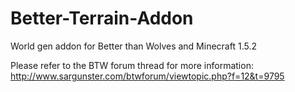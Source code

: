 # Better-Terrain-Addon
World gen addon for Better than Wolves and Minecraft 1.5.2

Please refer to the BTW forum thread for more information: http://www.sargunster.com/btwforum/viewtopic.php?f=12&t=9795
